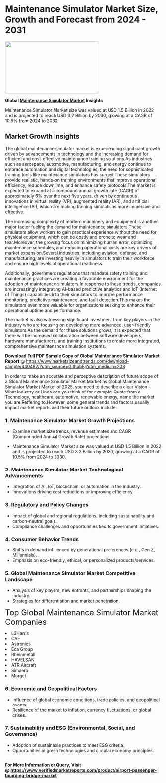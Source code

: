 <H1>Maintenance Simulator Market Size, Growth and Forecast from 2024 - 2031</H1><img class="aligncenter size-medium wp-image-584254" src="https://thirdeyenews.in/wp-content/uploads/2024/09/Global-Market-Research-300x168.jpeg" alt="" width="300" height="168" /><p><strong>Global&nbsp;<a href="https://www.marketsizeandtrends.com/download-sample/440492/?utm_source=Github8j?utm_medium=203">Maintenance Simulator Market</a> Insights</strong></p><p>Maintenance Simulator Market size was valued at USD 1.5 Billion in 2022 and is projected to reach USD 3.2 Billion by 2030, growing at a CAGR of 10.5% from 2024 to 2030.</p><p><h2>Market Growth Insights</h2> <p>The global maintenance simulator market is experiencing significant growth driven by advancements in technology and the increasing demand for efficient and cost-effective maintenance training solutions.As industries such as aerospace, automotive, manufacturing, and energy continue to embrace automation and digital technologies, the need for sophisticated training tools like maintenance simulators has surged.These simulators provide realistic, hands-on training environments that improve operational efficiency, reduce downtime, and enhance safety protocols.The market is expected to expand at a compound annual growth rate (CAGR) of approximately 6% over the next five years, driven by continuous innovations in virtual reality (VR), augmented reality (AR), and artificial intelligence (AI), which are making training simulations more immersive and effective.</p> <p>The increasing complexity of modern machinery and equipment is another major factor fueling the demand for maintenance simulators.These simulators allow workers to gain practical experience without the need for physical equipment, which can be costly and prone to wear and tear.Moreover, the growing focus on minimizing human error, optimizing maintenance schedules, and reducing operational costs are key drivers of market expansion.Several industries, including aviation, defense, and manufacturing, are investing heavily in simulators to train their workforce and ensure high levels of operational readiness.</p> <p>Additionally, government regulations that mandate safety training and maintenance practices are creating a favorable environment for the adoption of maintenance simulators.In response to these trends, companies are increasingly integrating AI-based predictive analytics and IoT (Internet of Things) capabilities into their simulators to improve performance monitoring, predictive maintenance, and fault detection.This makes the simulators even more valuable for organizations seeking to enhance their operational uptime and performance.</p> <p>The market is also witnessing significant investment from key players in the industry who are focusing on developing more advanced, user-friendly simulators.As the demand for these solutions grows, it is expected that there will be increased collaboration between software developers, hardware manufacturers, and training institutions to create more integrated, comprehensive maintenance simulation systems.</p> <p><span class=""><strong>Download Full PDF Sample Copy of Global Maintenance Simulator Market Report</strong> @ <a href="https://www.marketsizeandtrends.com/download-sample/440492/?utm_source=Github8j?utm_medium=203" target="_blank">https://www.marketsizeandtrends.com/download-sample/440492/?utm_source=Github8j?utm_medium=203</a></span></p><p>In order to make an accurate and perceptive description of future scope of a Global&nbsp;Maintenance Simulator Market Market as Global&nbsp;Maintenance Simulator Market Market of 2025, you need to describe a clear Vision &ndash; What Industry or Linda can you think of for example: Quote from a Technology, healthcare, automotive, renewable energy, name the market you are Reffering to.However, some general trends and factors usually impact market reports and their future outlook include:</p><h3>1.&nbsp;<strong>Maintenance Simulator Market Growth Projections</strong></h3><ul><li>Examine market size trends, revenue estimates and CAGR (Compounded Annual Growth Rate) projections.</li><li><p>Maintenance Simulator Market size was valued at USD 1.5 Billion in 2022 and is projected to reach USD 3.2 Billion by 2030, growing at a CAGR of 10.5% from 2024 to 2030.</p></li></ul><h3>2.&nbsp;<strong>Maintenance Simulator Market Technological Advancements</strong></h3><ul><li>Integration of AI, IoT, blockchain, or automation in the industry.</li><li>Innovations driving cost reductions or improving efficiency.</li></ul><h3>3.&nbsp;<strong>Regulatory and Policy Changes</strong></h3><ul><li>Impact of global and regional regulations, including sustainability and carbon-neutral goals.</li><li>Compliance challenges and opportunities tied to government initiatives.</li></ul><h3>4.&nbsp;<strong>Consumer Behavior Trends</strong></h3><ul><li>Shifts in demand influenced by generational preferences (e.g., Gen Z, Millennials).</li><li>Emphasis on eco-friendly, ethical, or personalized products/services.</li></ul><h3>5.&nbsp;<strong>Global Maintenance Simulator Market Competitive Landscape</strong></h3><ul><li>Analysis of key players, new entrants, and partnerships shaping the industry.</li><li>Strategies for differentiation and market penetration.</li></ul><p data-pm-slice="1 1 []"><span style="color: inherit; font-family: inherit; font-size: 25px;">Top Global Maintenance Simulator Market Companies</span></p><div class="" data-test-id=""><p><li>L3Harris</li><li> CAE</li><li> Astronics</li><li> Eca Group</li><li> Rheinmetall</li><li> HAVELSAN</li><li> ATR Aircraft</li><li> Simaero</li><li> Morget</li></p></div><h3>6.&nbsp;<strong>Economic and Geopolitical Factors</strong></h3><ul><li>Influence of global economic conditions, trade policies, and geopolitical events.</li><li>Resilience of the market to inflation, currency fluctuations, or global crises.</li></ul><h3>7.&nbsp;<strong>Sustainability and ESG (Environmental, Social, and Governance)</strong></h3><ul><li>Adoption of sustainable practices to meet ESG criteria.</li><li>Opportunities in green technologies and circular economy principles.</li></ul><h2><strong style="font-size: 14px;">For More Information or Query, Visit @&nbsp;</strong><a style="background-color: #ffffff; font-size: 14px;" href="https://www.marketsizeandtrends.com/report/maintenance-simulator-market/" target="_blank">https://www.verifiedmarketreports.com/product/airport-passenger-boarding-bridge-market</a></h2>